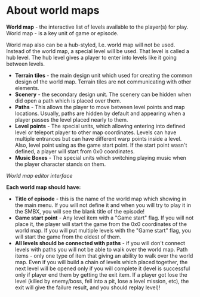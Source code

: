 # About world maps

**World map** - the interactive list of levels available to the player(s) for play. World map - is a key unit of game or episode.

World map also can be a hub-styled, I.e. world map will not be used. Instead of the world map, a special level will be used. That level is called a hub level. The hub level gives a player to enter into levels like it going between levels.


* **Terrain tiles** - the main design unit which used for creating the common design of the world map. Terrain tiles are not communicating with other elements.
* **Scenery** - the secondary design unit. The scenery can be hidden when did open a path which is placed over them.
* **Paths** - This allows the player to move between level points and map locations. Usually, paths are hidden by default and appearing when a player passes the level placed nearly to them.
* **Level points** - The special units, which allowing entering into defined level or teleport player to other map coordinates. Levels can have multiple entrances but can have different warp points inside a level. Also, level point using as the game start point. If the start point wasn't defined, a player will start from 0x0 coordinates.
* **Music Boxes** - The special units which switching playing music when the player character stands on them.

_World map editor interface_

<ImageZoom
alt="WorldEdit_Workspace"
url="screenshots/WorldEditing/WorldEdit_Workspace.png"
:border="true"
/>

**Each world map should have:**

* **Title of episode** - this is the name of the world map which showing in the main menu. If you will not define it and when you will try to play it in the SMBX, you will see the blank title of the episode!
* **Game start point** - Any level item with a "Game start" flag. If you will not place it, the player will start the game from the 0x0 coordinates of the world map. If you will put multiple levels with the "Game start" flag, you will start the game from the oldest of them.
* **All levels should be connected with paths** - if you will don't connect levels with paths you will not be able to walk over the world map. Path items - only one type of item that giving an ability to walk over the world map. Even if you will build a chain of levels which placed together, the next level will be opened only if you will complete it (level is successful only if player end them by getting the exit item. If a player got lose the level (killed by enemy/boss, fell into a pit, lose a level mission, etc), the exit will give the failure result, and you should replay level)!
